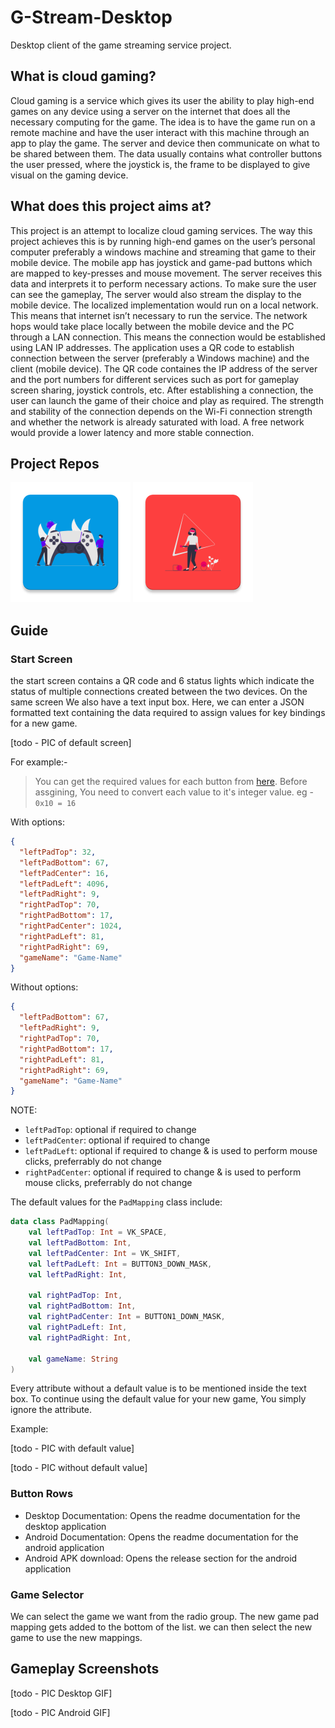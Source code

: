 # G-Stream-Desktop

Desktop client of the game streaming service project.

## What is cloud gaming?

Cloud gaming is a service which gives its user the ability to play high-end games on any device using a server on the
internet that does all the necessary computing for the game. The idea is to have the game run on a remote machine and
have the user interact with this machine through an app to play the game. The server and device then communicate on what
to be shared between them. The data usually contains what controller buttons the user pressed, where the joystick is,
the frame to be displayed to give visual on the gaming device.

## What does this project aims at?

This project is an attempt to localize cloud gaming services. The way this project achieves this is by running high-end
games on the user’s personal computer preferably a windows machine and streaming that game to their mobile device. The
mobile app has joystick and game-pad buttons which are mapped to key-presses and mouse movement. The server receives
this data and interprets it to perform necessary actions. To make sure the user can see the gameplay, The server would
also stream the display to the mobile device. The localized implementation would run on a local network. This means that
internet isn’t necessary to run the service. The network hops would take place locally between the mobile device and the
PC through a LAN connection. This means the connection would be established using LAN IP addresses. The application uses
a QR code to establish connection between the server (preferably a Windows machine) and the client (mobile device). The
QR code containes the IP address of the server and the port numbers for different services such as port for gameplay
screen sharing, joystick controls, etc. After establishing a connection, the user can launch the game of their choice
and play as required. The strength and stability of the connection depends on the Wi-Fi connection strength and whether
the network is already saturated with load. A free network would provide a lower latency and more stable connection.

## Project Repos

[![Game - Stream android app icon](https://github.com/Vaishnav-Kanhirathingal/G-Stream-MOBILE/blob/main/app/src/main/res/mipmap-xxxhdpi/ic_launcher.png?raw=true "[Game - Stream Mobile] - This app is responsible for sending control signals to the desktop side. It also displays gameplay streamed from the PC")](https://github.com/Vaishnav-Kanhirathingal/G-Stream-MOBILE)
[![Game - Stream desktop app icon](https://github.com/Vaishnav-Kanhirathingal/G-Stream-Desktop/blob/main/src/main/resources/app_icon_mipmap/mipmap-xxxhdpi/ic_launcher.png?raw=true "[Game - Stream Desktop] - This app is responsible for recieving control signals from the android side. It also streams gameplay to the android device")](https://github.com/Vaishnav-Kanhirathingal/G-Stream-Desktop)

## Guide

### Start Screen

the start screen contains a QR code and 6 status lights which indicate the status of multiple connections created
between the two devices. On the same screen We also have a text input box. Here, we can enter a JSON formatted text
containing the data required to assign values for key bindings for a new game.

[todo - PIC of default screen]

For example:-

> You can get the required values for each button
> from [here](https://learn.microsoft.com/en-us/windows/win32/inputdev/virtual-key-codes). Before assgining, You need to
> convert each value to it's integer value. eg - `0x10 = 16`

With options:

``` JSON
{
  "leftPadTop": 32,
  "leftPadBottom": 67,
  "leftPadCenter": 16,
  "leftPadLeft": 4096,
  "leftPadRight": 9,
  "rightPadTop": 70,
  "rightPadBottom": 17,
  "rightPadCenter": 1024,
  "rightPadLeft": 81,
  "rightPadRight": 69,
  "gameName": "Game-Name"
}
```

Without options:

``` JSON
{
  "leftPadBottom": 67,
  "leftPadRight": 9,
  "rightPadTop": 70,
  "rightPadBottom": 17,
  "rightPadLeft": 81,
  "rightPadRight": 69,
  "gameName": "Game-Name"
}
```

NOTE:

- `leftPadTop`: optional if required to change
- `leftPadCenter`: optional if required to change
- `leftPadLeft`: optional if required to change & is used to perform mouse clicks, preferrably do not change
- `rightPadCenter`: optional if required to change & is used to perform mouse clicks, preferrably do not change

The default values for the `PadMapping` class include:

``` Kotlin
data class PadMapping(
    val leftPadTop: Int = VK_SPACE,
    val leftPadBottom: Int,
    val leftPadCenter: Int = VK_SHIFT,
    val leftPadLeft: Int = BUTTON3_DOWN_MASK,
    val leftPadRight: Int,

    val rightPadTop: Int,
    val rightPadBottom: Int,
    val rightPadCenter: Int = BUTTON1_DOWN_MASK,
    val rightPadLeft: Int,
    val rightPadRight: Int,

    val gameName: String
)
```

Every attribute without a default value is to be mentioned inside the text box. To continue using the default value for
your new game, You simply ignore the attribute.

Example:

[todo - PIC with default value]

[todo - PIC without default value]

### Button Rows

- Desktop Documentation: Opens the readme documentation for the desktop application
- Android Documentation: Opens the readme documentation for the android application
- Android APK download: Opens the release section for the android application

### Game Selector

We can select the game we want from the radio group. The new game pad mapping gets added to the bottom of the list. we
can then select the new game to use the new mappings.

## Gameplay Screenshots

[todo - PIC Desktop GIF]

[todo - PIC Android GIF]

